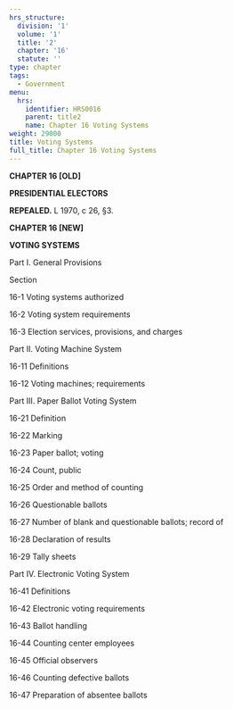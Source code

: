 ```yaml
---
hrs_structure:
  division: '1'
  volume: '1'
  title: '2'
  chapter: '16'
  statute: ''
type: chapter
tags:
  - Government
menu:
  hrs:
    identifier: HRS0016
    parent: title2
    name: Chapter 16 Voting Systems
weight: 29000
title: Voting Systems
full_title: Chapter 16 Voting Systems
---
```

**CHAPTER 16 [OLD]**

**PRESIDENTIAL ELECTORS**

**REPEALED.** L 1970, c 26, §3.

**CHAPTER 16 [NEW]**

**VOTING SYSTEMS**

Part I. General Provisions

Section

16-1 Voting systems authorized

16-2 Voting system requirements

16-3 Election services, provisions, and charges

Part II. Voting Machine System

16-11 Definitions

16-12 Voting machines; requirements

Part III. Paper Ballot Voting System

16-21 Definition

16-22 Marking

16-23 Paper ballot; voting

16-24 Count, public

16-25 Order and method of counting

16-26 Questionable ballots

16-27 Number of blank and questionable ballots; record of

16-28 Declaration of results

16-29 Tally sheets

Part IV. Electronic Voting System

16-41 Definitions

16-42 Electronic voting requirements

16-43 Ballot handling

16-44 Counting center employees

16-45 Official observers

16-46 Counting defective ballots

16-47 Preparation of absentee ballots